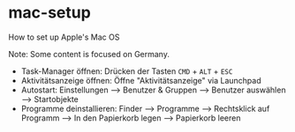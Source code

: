 # mac-setup
How to set up Apple's Mac OS

Note: Some content is focused on Germany.

- Task-Manager öffnen: Drücken der Tasten `CMD` + `ALT` + `ESC`
- Aktivitätsanzeige öffnen: Öffne "Aktivitätsanzeige" via Launchpad
- Autostart: Einstellungen --> Benutzer & Gruppen --> Benutzer auswählen --> Startobjekte
- Programme deinstallieren: Finder --> Programme --> Rechtsklick auf Programm --> In den Papierkorb legen --> Papierkorb leeren
